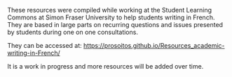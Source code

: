 These resources were compiled while working at the Student Learning Commons at Simon Fraser University to help students writing in French. They are based in large parts on recurring questions and issues presented by students during one on one consultations.

They can be accessed at: https://prosoitos.github.io/Resources_academic-writing-in-French/

It is a work in progress and more resources will be added over time.
